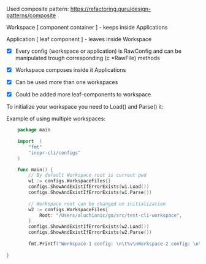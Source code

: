 Used composite pattern:
https://refactoring.guru/design-patterns/composite


Workspace   [ component container ] - keeps inside Applications 

Application [   leaf component    ] - leaves inside Workspace


 - [x] Every config (workspace or application) is RawConfig and can be manipulated trough corresponding (c *RawFile) methods
 - [x] Workspace composes inside it Applications
 - [x] Can be used more than one workspaces
 - [x] Could be added more leaf-components to workspace 


To initialize your workspace you need to Load() and Parse() it:

Example of using multiple workspaces:
```go
    package main
    
    import 	(
        "fmt"
        "inspr-cli/configs"
    )

    func main() {
        // By default Workspace root is current pwd
	    w1 := configs.WorkspaceFiles{}
        configs.ShowAndExistIfErrorExists(w1.Load())
        configs.ShowAndExistIfErrorExists(w1.Parse())
	    
        // Workspace root can be changed on initialization
        w2 := configs.WorkspaceFiles{
            Root: "/Users/aluchianic/go/src/test-cli-workspace",
        }
        configs.ShowAndExistIfErrorExists(w2.Load())
        configs.ShowAndExistIfErrorExists(w2.Parse())
        
        fmt.Printf("Workspace-1 config: \n\t%v\nWorkspace-2 config: \n\t%v\n", w1, w2)
   
}
```
